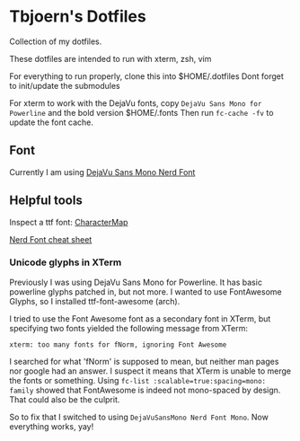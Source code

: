 # Tbjoern's Dotfiles

Collection of my dotfiles.

These dotfiles are intended to run with xterm, zsh, vim

For everything to run properly, clone this into $HOME/.dotfiles
Dont forget to init/update the submodules

For xterm to work with the DejaVu fonts, copy `DejaVu Sans Mono for Powerline` and the bold version $HOME/.fonts
Then run `fc-cache -fv` to update the font cache.

## Font

Currently I am using [DejaVu Sans Mono Nerd Font](https://github.com/ryanoasis/nerd-fonts/blob/master/patched-fonts/DejaVuSansMono/Regular/complete/DejaVu%20Sans%20Mono%20Nerd%20Font%20Complete%20Mono.ttf)

## Helpful tools

Inspect a ttf font: [CharacterMap](http://mathew-kurian.github.io/CharacterMap/)

[Nerd Font cheat sheet](https://www.nerdfonts.com/cheat-sheet)

### Unicode glyphs in XTerm

Previously I was using DejaVu Sans Mono for Powerline. It has basic powerline glyphs patched in, but not more. I wanted to use FontAwesome Glyphs, so I installed ttf-font-awesome (arch). 

I tried to use the Font Awesome font as a secondary font in XTerm, but specifying two fonts yielded the following message from XTerm:
```
xterm: too many fonts for fNorm, ignoring Font Awesome
```
I searched for what 'fNorm' is supposed to mean, but neither man pages nor google had an answer. I suspect it means that XTerm is unable to merge the fonts or something.
Using `fc-list :scalable=true:spacing=mono: family` showed that FontAwesome is indeed not mono-spaced by design. That could also be the culprit.

So to fix that I switched to using `DejaVuSansMono Nerd Font Mono`. Now everything works, yay!
